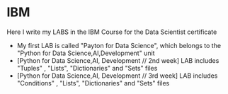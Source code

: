 # IBM
Here I write my LABS in the IBM Course for the Data Scientist certificate

* My first LAB is called "Payton for Data Science", which belongs to the "Python for Data Science,AI,Development" unit
* [Python for Data Science,AI, Development // 2nd week] LAB includes "Tuples" , "Lists", "Dictionaries" and "Sets" files
* [Python for Data Science,AI, Development // 3rd week] LAB includes "Conditions" , "Lists", "Dictionaries" and "Sets" files
